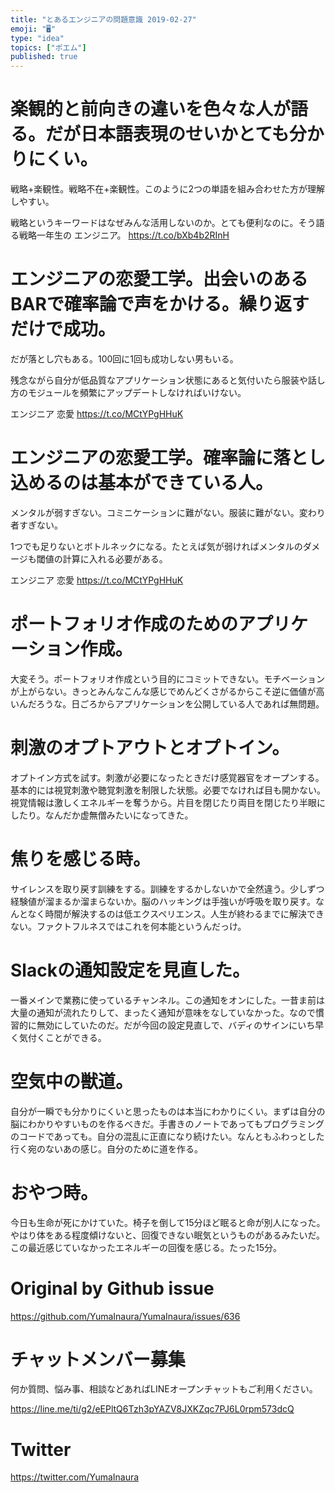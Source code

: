 ```yaml
---
title: "とあるエンジニアの問題意識 2019-02-27"
emoji: "🖥"
type: "idea"
topics: ["ポエム"]
published: true
---
```



# 楽観的と前向きの違いを色々な人が語る。だが日本語表現のせいかとても分かりにくい。

戦略+楽観性。戦略不在+楽観性。このように2つの単語を組み合わせた方が理解しやすい。

戦略というキーワードはなぜみんな活用しないのか。とても便利なのに。そう語る戦略一年生の エンジニア。 <https://t.co/bXb4b2RInH> 
# エンジニアの恋愛工学。出会いのあるBARで確率論で声をかける。繰り返すだけで成功。

だが落とし穴もある。100回に1回も成功しない男もいる。

残念ながら自分が低品質なアプリケーション状態にあると気付いたら服装や話し方のモジュールを頻繁にアップデートしなければいけない。

エンジニア 恋愛 <https://t.co/MCtYPgHHuK> 
# エンジニアの恋愛工学。確率論に落とし込めるのは基本ができている人。

メンタルが弱すぎない。コミニケーションに難がない。服装に難がない。変わり者すぎない。

1つでも足りないとボトルネックになる。たとえば気が弱ければメンタルのダメージも閾値の計算に入れる必要がある。

エンジニア 恋愛 <https://t.co/MCtYPgHHuK> 
# ポートフォリオ作成のためのアプリケーション作成。
大変そう。ポートフォリオ作成という目的にコミットできない。モチベーションが上がらない。きっとみんなこんな感じでめんどくさがるからこそ逆に価値が高いんだろうな。日ごろからアプリケーションを公開している人であれば無問題。

# 刺激のオプトアウトとオプトイン。
オプトイン方式を試す。刺激が必要になったときだけ感覚器官をオープンする。基本的には視覚刺激や聴覚刺激を制限した状態。必要でなければ目も開かない。視覚情報は激しくエネルギーを奪うから。片目を閉じたり両目を閉じたり半眼にしたり。なんだか虚無僧みたいになってきた。

# 焦りを感じる時。
サイレンスを取り戻す訓練をする。訓練をするかしないかで全然違う。少しずつ経験値が溜まるか溜まらないか。脳のハッキングは手強いが呼吸を取り戻す。なんとなく時間が解決するのは低エクスペリエンス。人生が終わるまでに解決できない。ファクトフルネスではこれを何本能というんだっけ。

# Slackの通知設定を見直した。
一番メインで業務に使っているチャンネル。この通知をオンにした。一昔ま前は大量の通知が流れたりして、まったく通知が意味をなしていなかった。なので慣習的に無効にしていたのだ。だが今回の設定見直しで、バディのサインにいち早く気付くことができる。

# 空気中の獣道。
自分が一瞬でも分かりにくいと思ったものは本当にわかりにくい。まずは自分の脳にわかりやすいものを作るべきだ。手書きのノートであってもプログラミングのコードであっても。自分の混乱に正直になり続けたい。なんともふわっとした行く宛のないあの感じ。自分のために道を作る。

# おやつ時。
今日も生命が死にかけていた。椅子を倒して15分ほど眠ると命が別人になった。やはり体をある程度傾けないと、回復できない眠気というものがあるみたいだ。この最近感じていなかったエネルギーの回復を感じる。たった15分。

# Original by Github issue

https://github.com/YumaInaura/YumaInaura/issues/636








<!-- Update From Qiita API -->

# チャットメンバー募集


何か質問、悩み事、相談などあればLINEオープンチャットもご利用ください。

https://line.me/ti/g2/eEPltQ6Tzh3pYAZV8JXKZqc7PJ6L0rpm573dcQ





# Twitter


https://twitter.com/YumaInaura


<!-- Update From Qiita API -->


